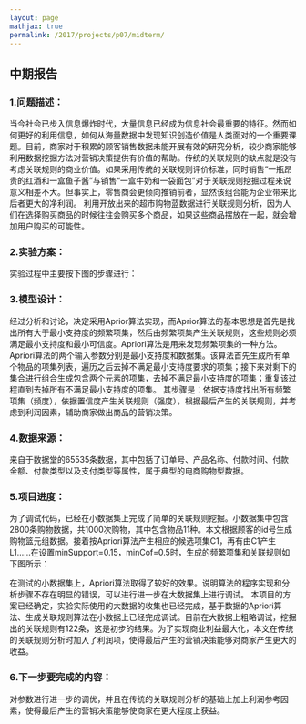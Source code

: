 ```yaml
---
layout: page
mathjax: true
permalink: /2017/projects/p07/midterm/
---
```


## 中期报告

### 1.问题描述：
当今社会已步入信息爆炸时代，大量信息已经成为信息社会最重要的特征。然而如何更好的利用信息，如何从海量数据中发现知识创造价值是人类面对的一个重要课题。目前，商家对于积累的顾客销售数据未能开展有效的研究分析，较少商家能够利用数据挖掘方法对营销决策提供有价值的帮助。传统的关联规则的缺点就是没有考虑关联规则的商业价值。如果采用传统的关联规则评价标准，同时销售“一瓶昂贵的红酒和一盒鱼子酱”与销售“一盒牛奶和一袋面包”对于关联规则挖掘过程来说意义相差不大。但事实上，零售商会更倾向推销前者，显然该组合能为企业带来比后者更大的净利润。 利用开放出来的超市购物蓝数据进行关联规则分析，因为人们在选择购买商品的时候往往会购买多个商品，如果这些商品摆放在一起，就会增加用户购买的可能性。

### 2.实验方案：
实验过程中主要按下图的步骤进行：



### 3.模型设计：
经过分析和讨论，决定采用Aprior算法实现，而Aprior算法的基本思想是首先是找出所有大于最小支持度的频繁项集，然后由频繁项集产生关联规则，这些规则必须满足最小支持度和最小可信度。Apriori算法是用来发现频繁项集的一种方法。Apriori算法的两个输入参数分别是最小支持度和数据集。该算法首先生成所有单个物品的项集列表，遍历之后去掉不满足最小支持度要求的项集；接下来对剩下的集合进行组合生成包含两个元素的项集，去掉不满足最小支持度的项集；重复该过程直到去掉所有不满足最小支持度的项集。
其步骤是：依据支持度找出所有频繁项集（频度），依据置信度产生关联规则（强度），根据最后产生的关联规则，并考虑到利润因素，辅助商家做出商品的营销决策。

### 4.数据来源：
来自于数据堂的65535条数据，其中包括了订单号、产品名称、付款时间、付款金额、付款类型以及支付类型等属性，属于典型的电商购物型数据。


### 5.项目进度：
为了调试代码，已经在小数据集上完成了简单的关联规则挖掘。小数据集中包含2800条购物数据，共1000次购物，其中包含物品11种。本文根据顾客的id号生成购物篮元组数据。接着按Apriori算法产生相应的候选项集C1，再有由C1产生L1……在设置minSupport=0.15，minCof=0.5时，生成的频繁项集和关联规则如下图所示：



在测试的小数据集上，Apriori算法取得了较好的效果。说明算法的程序实现和分析步骤不存在明显的错误，可以进行进一步在大数据集上进行调试。
本项目的方案已经确定，实验实际使用的大数据的收集也已经完成，基于数据的Apriori算法、生成关联规则算法在小数据上已经完成调试。目前在大数据上粗略调试，挖掘出的关联规则有122条，这是初步的结果。为了实现商业利益最大化，本文在传统的关联规则分析时加入了利润项，使得最后产生的营销决策能够对商家产生更大的收益。

### 6.下一步要完成的内容：
对参数进行进一步的调优，并且在传统的关联规则分析的基础上加上利润参考因素，使得最后产生的营销决策能够使商家在更大程度上获益。

